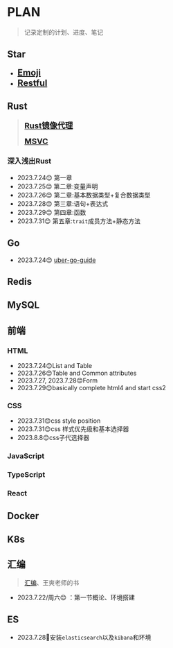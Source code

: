 # PLAN

> 记录定制的计划、进度、笔记

##  Star

- **<span style="font-size: 20px;">[Emoji](https://gist.github.com/rxaviers/7360908)</span>**	
- **<span style="font-size: 20px;">[Restful](https://restfulapi.cn/)</span>**	

## Rust
> **<span style="font-size: 18px;">[Rust镜像代理](https://rsproxy.cn/)</span>**
> 
> **<span style="font-size: 18px;">[MSVC](https://visualstudio.microsoft.com/zh-hans/visual-cpp-build-tools/)</span>**

### 深入浅出Rust
- 2023.7.24:blush: 第一章
- 2023.7.25:blush: 第二章:变量声明
- 2023.7.26:blush: 第二章:基本数据类型+复合数据类型
- 2023.7.28:blush: 第三章:语句+表达式
- 2023.7.29:blush: 第四章:函数
- 2023.7.31:blush: 第五章:`trait`成员方法+静态方法
## Go

- 2023.7.24:blush: [uber-go-guide](https://github.com/xxjwxc/uber_go_guide_cn)

## Redis

## MySQL

## 前端

### HTML
- 2023.7.24:blush:List and Table
- 2023.7.26:blush:Table and Common attributes
- 2023.7.27, 2023.7.28:blush:Form 
- 2023.7.29:blush:basically complete html4 and start css2
### CSS
- 2023.7.31:blush:css style position
- 2023.7.31:blush:css 样式优先级和基本选择器
- 2023.8.8:blush:css子代选择器
### JavaScript

### TypeScript

### React

## Docker

## K8s

## 汇编

>  [汇编](https://www.bilibili.com/video/BV1Wu411B72F?p=1&vd_source=520dac7b196453839c1358f10c86132b)、王爽老师的书

- 2023.7.22/周六:blush: ：第一节概论、环境搭建

## ES

- 2023.7.28:tiger:安装`elasticsearch`以及`kibana`和环境
